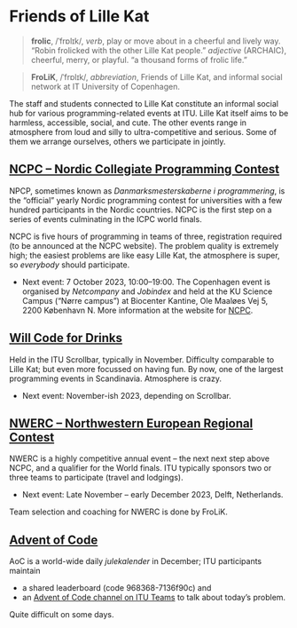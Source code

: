 # Friends of Lille Kat

> **frolic**, /ˈfrɒlɪk/, _verb_, play or move about in a cheerful and lively way. “Robin frolicked with the other Lille Kat people.” _adjective_ (ARCHAIC), cheerful, merry, or playful. “a thousand forms of frolic life.”

> **FroLiK**,  /ˈfrɒlɪk/, _abbreviation_, Friends of Lille Kat, and informal social network at IT University of Copenhagen.

The staff and students connected to Lille Kat constitute an informal social hub for various programming-related events at ITU. 
Lille Kat itself aims to be harmless, accessible, social, and cute.
The other events range in atmosphere from loud and silly to ultra-competitive and serious.
Some of them we arrange ourselves, others we participate in jointly.

## [NCPC – Nordic Collegiate Programming Contest](https://nordic.icpc.io)


NPCP, sometimes known as _Danmarksmesterskaberne i programmering_, is the “official” yearly Nordic programming contest for universities with a few hundred participants in the Nordic countries.
NCPC is the first step on a series of events culminating in the ICPC world finals.

NCPC is five hours of programming in teams of three, registration required (to be announced at the NCPC website). The problem quality is extremely high; the easiest problems are like easy Lille Kat, the atmosphere is super, so _everybody_ should participate.

* Next event: 7 October 2023, 10:00–19:00. The Copenhagen event is organised by _Netcompany_ and _Jobindex_ and held at the KU Science Campus (“Nørre campus”) at Biocenter Kantine, Ole Maaløes Vej 5, 2200 København N. More information at the website for [NCPC](https://nordic.icpc.io/ncpc2023/). 

## [Will Code for Drinks](https://thorehusfeldt.github.io/wcfd/)

Held in the ITU Scrollbar, typically in November. Difficulty comparable to Lille Kat; but even more focussed on having fun. By now, one of the largest programming events in Scandinavia.
Atmosphere is crazy. 

* Next event: November-ish 2023, depending on Scrollbar.

## [NWERC –  Northwestern European Regional Contest](https://nwerc.eu)

NWERC is a highly competitive annual event – the next next step above NCPC, and a qualifier for the World finals.
ITU typically sponsors two or three teams to participate (travel and lodgings).

* Next event: Late November – early December 2023, Delft, Netherlands.

Team selection and coaching for NWERC is done by FroLiK.

## [Advent of Code](https://adventofcode.com)

AoC is a world-wide daily _julekalender_ in December; ITU participants maintain 
* a shared leaderboard (code 968368-7136f90c) and 
* an [Advent of Code channel on ITU Teams](https://teams.microsoft.com/l/channel/19%3a35ac58a2e8344a80b326c01f3fab6ded%40thread.tacv2/Advent%2520of%2520Code?groupId=f8d37a29-5c53-44fd-b2c9-bed005d1aee9&tenantId=bea229b6-7a08-4086-b44c-71f57f716bdb) to talk about today’s problem. 

Quite difficult on some days.

